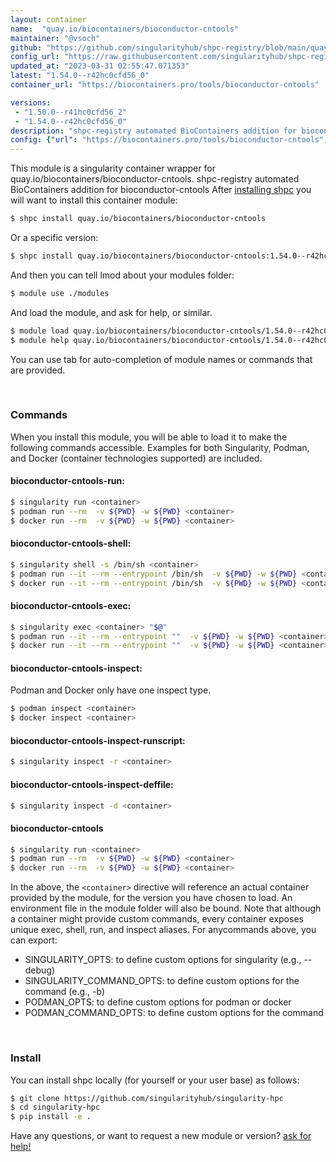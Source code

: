 ```yaml
---
layout: container
name:  "quay.io/biocontainers/bioconductor-cntools"
maintainer: "@vsoch"
github: "https://github.com/singularityhub/shpc-registry/blob/main/quay.io/biocontainers/bioconductor-cntools/container.yaml"
config_url: "https://raw.githubusercontent.com/singularityhub/shpc-registry/main/quay.io/biocontainers/bioconductor-cntools/container.yaml"
updated_at: "2023-03-31 02:55:47.071353"
latest: "1.54.0--r42hc0cfd56_0"
container_url: "https://biocontainers.pro/tools/bioconductor-cntools"

versions:
 - "1.50.0--r41hc0cfd56_2"
 - "1.54.0--r42hc0cfd56_0"
description: "shpc-registry automated BioContainers addition for bioconductor-cntools"
config: {"url": "https://biocontainers.pro/tools/bioconductor-cntools", "maintainer": "@vsoch", "description": "shpc-registry automated BioContainers addition for bioconductor-cntools", "latest": {"1.54.0--r42hc0cfd56_0": "sha256:c82743ab660328cf0fbef0d8a9250d9e4b7d9ced388fb4b488a4d961397f025f"}, "tags": {"1.50.0--r41hc0cfd56_2": "sha256:0d0d4bea26c7062e3305028914fd14609be7d56c5fbcab8467462d5f666db578", "1.54.0--r42hc0cfd56_0": "sha256:c82743ab660328cf0fbef0d8a9250d9e4b7d9ced388fb4b488a4d961397f025f"}, "docker": "quay.io/biocontainers/bioconductor-cntools"}
---
```


This module is a singularity container wrapper for quay.io/biocontainers/bioconductor-cntools.
shpc-registry automated BioContainers addition for bioconductor-cntools
After [installing shpc](#install) you will want to install this container module:


```bash
$ shpc install quay.io/biocontainers/bioconductor-cntools
```

Or a specific version:

```bash
$ shpc install quay.io/biocontainers/bioconductor-cntools:1.54.0--r42hc0cfd56_0
```

And then you can tell lmod about your modules folder:

```bash
$ module use ./modules
```

And load the module, and ask for help, or similar.

```bash
$ module load quay.io/biocontainers/bioconductor-cntools/1.54.0--r42hc0cfd56_0
$ module help quay.io/biocontainers/bioconductor-cntools/1.54.0--r42hc0cfd56_0
```

You can use tab for auto-completion of module names or commands that are provided.

<br>

### Commands

When you install this module, you will be able to load it to make the following commands accessible.
Examples for both Singularity, Podman, and Docker (container technologies supported) are included.

#### bioconductor-cntools-run:

```bash
$ singularity run <container>
$ podman run --rm  -v ${PWD} -w ${PWD} <container>
$ docker run --rm  -v ${PWD} -w ${PWD} <container>
```

#### bioconductor-cntools-shell:

```bash
$ singularity shell -s /bin/sh <container>
$ podman run --it --rm --entrypoint /bin/sh  -v ${PWD} -w ${PWD} <container>
$ docker run --it --rm --entrypoint /bin/sh  -v ${PWD} -w ${PWD} <container>
```

#### bioconductor-cntools-exec:

```bash
$ singularity exec <container> "$@"
$ podman run --it --rm --entrypoint ""  -v ${PWD} -w ${PWD} <container> "$@"
$ docker run --it --rm --entrypoint ""  -v ${PWD} -w ${PWD} <container> "$@"
```

#### bioconductor-cntools-inspect:

Podman and Docker only have one inspect type.

```bash
$ podman inspect <container>
$ docker inspect <container>
```

#### bioconductor-cntools-inspect-runscript:

```bash
$ singularity inspect -r <container>
```

#### bioconductor-cntools-inspect-deffile:

```bash
$ singularity inspect -d <container>
```



#### bioconductor-cntools

```bash
$ singularity run <container>
$ podman run --rm  -v ${PWD} -w ${PWD} <container>
$ docker run --rm  -v ${PWD} -w ${PWD} <container>
```


In the above, the `<container>` directive will reference an actual container provided
by the module, for the version you have chosen to load. An environment file in the
module folder will also be bound. Note that although a container
might provide custom commands, every container exposes unique exec, shell, run, and
inspect aliases. For anycommands above, you can export:

 - SINGULARITY_OPTS: to define custom options for singularity (e.g., --debug)
 - SINGULARITY_COMMAND_OPTS: to define custom options for the command (e.g., -b)
 - PODMAN_OPTS: to define custom options for podman or docker
 - PODMAN_COMMAND_OPTS: to define custom options for the command

<br>

### Install

You can install shpc locally (for yourself or your user base) as follows:

```bash
$ git clone https://github.com/singularityhub/singularity-hpc
$ cd singularity-hpc
$ pip install -e .
```

Have any questions, or want to request a new module or version? [ask for help!](https://github.com/singularityhub/singularity-hpc/issues)